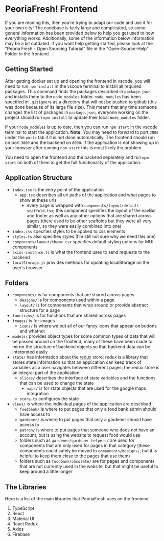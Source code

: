 # PeoriaFresh! Frontend

If you are reading this, then you're trying to adapt our code and use it for your own city! The codebase is fairly large and complicated, so some general information has been provided below to help you get used to how everything works. Additionally, some of the information below information may be a bit outdated. If you want help getting started, please look at the "Peoria Fresh - Open Sourcing Tutorial" file in the "Open-Source-Help" Folder in the frontend.

## Getting Started

After getting docker set up and opening the frontend in vscode, you will need to run `npm install` in the vscode terminal to install  all required packages. This command finds the packages described in `package.json` and installs them to the `node_modules` folder. `node_modules` has been specified in `.gitignore` as a directory that will not be pushed to github (this was done because of its large file size). This means that any time someone changes the list of packages in `package.json`, everyone working on the project should run `npm install` to update their local `node_modules` folder.

If your `node_modules` is up to date, then you can run `npm start` in the vscode terminal to start the application. **Note:** You may need to forward to port `3000` under the `ports` tab if it is not done automatically. The frontend should run on port `3000` and the backend on `8000`. If the application is not showing up in your browser after running `npm start` this is most likely the problem.

You need to open the frontend and the backend seperately and run `npm start` on both of them to get the full functionality of the application.

## Application Structure

* `index.tsx` is the entry point of the application
  * `app.tsx` describes all url paths of the application and what pages to show at these urls
    * every page is wrapped with `components/layout/default-scaffold.tsx`; this component specifies the layout of the navBar and footer as well as any other options that are shared across pages (there used to be other scaffolds but they were all very similar, so they were easily combined into one)
*  `index.css` specifies styles to be applied to css elements
*  `styles.ts` also specifies styles (I'm still not sure why we need this one)
*  `components/layout/theme.tsx` specifies default styling options for MUI components
*  `axios-instance.ts` is what the frontend uses to send requests to the backend
*  `localStorage.js` provides methods for updating localStorage on the user's browser

## Folders

* `components/` is for components that are shared across pages
  * `designs/` is for components used within a page
  * `layout/` is for components that wrap around or provide abstract structure for a page
* `functions/` is for functions that are shared across pages
* `images/` is for images
  * `icons/` is where we put all of our fancy icons that appear on buttons and whatnot
* `models/` provides object types for some common types of data that will be passed around on the frontend; many of these have been made to mirror the structure of backend objects so that backend data can be interpreted easily
* `state/` has information about the [redux](https://react-redux.js.org) store; redux is a library that stores state information so that an application can keep track of variables as a user navigates between different pages; the redux store is an integral part of the application
  * `slices/` describes the interface of state variables and the functions that can be used to change the state
    * `maps/` is for state objects that are used for the google maps integration
  * `store.ts` configures the state
* `views/` is where the individual pages of the application are described
  * `foodbank/` is where to put pages that only a food bank admin should have access to
  * `gardener/` is where to put pages that only a gardener should have access to
  * `patron/` is where to put pages that someone who does not have an account, but is using the website to request food would use
  * folders such as `gardener/gardener-helpers/` are used for components that are only used for pages in that category (these components could safely be moved to `components/designs/`, but it is helpful to keep them close to the pages that use them)
  * folders such as `foodbank/obsolete/` are for pages and components that are not currently used in the website, but that might be useful to keep around a little longer

 ## The Libraries

Here is a list of the main libraries that PeoriaFresh uses on the frontend.

 1. TypeScript
 2. React
 3. Material UI
 4. React Redux
 5. Axios
 6. Firebase
